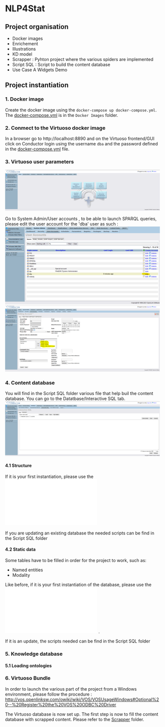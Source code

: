 # NLP4Stat
## Project organisation
- Docker images
- Enrichement
- Illustrations
- KD model
- Scrapper : Pyhton project where the various spiders are implemented
- Script SQL : Script to build the content database
- Use Case A Widgets Demo


## Project instantiation

### 1. Docker image
Create the docker image using the `docker-compose up docker-compose.yml`. The [docker-compose.yml](Docker%20Images/docker-compose.yml) is in the `Docker Images` folder. 

### 2. Conmect to the Virtuoso docker image

In a browser go to http://localhost:8890
and on the Virtuoso frontend/GUI click on Conductor login using the username `dba` and the password defined in the [docker-compose.yml](Docker%20Images/docker-compose.yml) file.

### 3. Virtuoso user parameters

![Virtuoso conductor](/Illustrations/virtuoso_conductor_homepage.PNG)

Go to System Admin/User accounts , to be able to launch SPARQL queries, please edit the user account for the 'dba' user as such :
![Virtuoso User account edit](/Illustrations/virtuoso_conductor_user_account_edit.PNG)
![Virtuoso User account page](/Illustrations/virtuoso_conductor_user_accounts.PNG)

### 4. Content database

You will find in the Script SQL folder various file that help buil the content database. You can go to the  Datatbase/Interactive SQL tab.
![Virtuoso interactive SQL](/Illustrations/virtuoso_conductor_interactive_SQL.PNG)

#### 4.1 Structure

If it is your first instantiation, please use the ![global script](/Script%20SQL/cdb_global_v1_2021-06-01.sql)

If you are updating an existing database the needed scripts can be find in the Script SQL folder


#### 4.2 Static data

Some tables have to be filled in order for the project to work, such as:
- Named entities
- Modality

Like before, if it is your first instantiation of the database,  please use the ![global script](/Script%20SQL/cdb_global_data_v1_2021-06-01.sql) .

If it is an update, the scripts needed can be find in the Script SQL folder

### 5. Knowledge database

#### 5.1 Loading ontologies

### 6. Virtuoso Bundle
In order to launch the various part of the project from a Windows environment, please follow the procedure : http://vos.openlinksw.com/owiki/wiki/VOS/VOSUsageWindows#Optional%20--%20Register%20the%20VOS%20ODBC%20Driver


The Virtuoso database is now set up. The first step is now to fill the content database with scrapped content. Please refer to the [Scrapper](Scrapper) folder.
